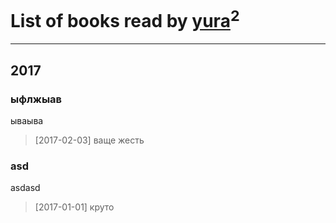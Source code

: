 # List of books read by [yura](https://www.facebook.com/app_scoped_user_id/816552068523262/)<sup>2</sup>
---

## 2017

### ыфлжыав
ываыва
> [2017-02-03] ваще жесть


### asd
asdasd
> [2017-01-01] круто



